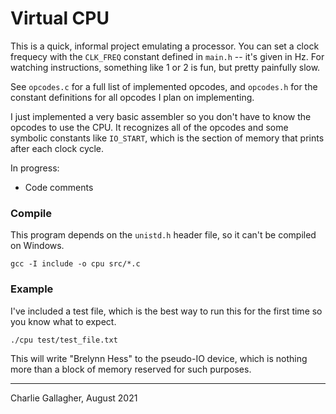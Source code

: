 # Virtual CPU
This is a quick, informal project emulating a processor. You can set a clock
frequecy with the `CLK_FREQ` constant defined in `main.h` -- it's given in Hz.
For watching instructions, something like 1 or 2 is fun, but pretty painfully
slow. 

See `opcodes.c` for a full list of implemented opcodes, and `opcodes.h` for the
constant definitions for all opcodes I plan on implementing.

I just implemented a very basic assembler so you don't have to know the opcodes
to use the CPU. It recognizes all of the opcodes and some symbolic constants
like `IO_START`, which is the section of memory that prints after each clock
cycle. 

In progress: 

- Code comments




### Compile
This program depends on the `unistd.h` header file, so it can't be compiled on
Windows. 


```
gcc -I include -o cpu src/*.c
```

### Example
I've included a test file, which is the best way to run this for the first time
so you know what to expect. 

```
./cpu test/test_file.txt
```

This will write "Brelynn Hess" to the pseudo-IO device, which is nothing more
than a block of memory reserved for such purposes. 


---

Charlie Gallagher, August 2021
